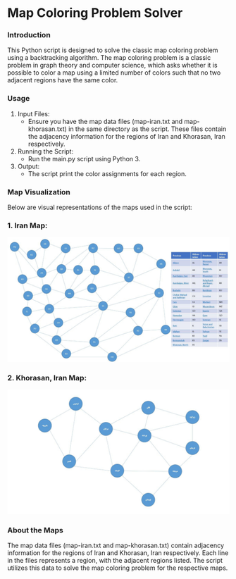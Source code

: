 # Map Coloring Problem Solver
### Introduction
This Python script is designed to solve the classic map coloring problem using a backtracking algorithm. The map coloring problem is a classic problem in graph theory and computer science, which asks whether it is possible to color a map using a limited number of colors such that no two adjacent regions have the same color.
### Usage
1. Input Files:
    - Ensure you have the map data files (map-iran.txt and map-khorasan.txt) in the same directory as the script. These files contain the adjacency information for the regions of Iran and Khorasan, Iran respectively.
2. Running the Script:
    - Run the main.py script using Python 3.
3. Output:
    - The script print the color assignments for each region.

### Map Visualization
Below are visual representations of the maps used in the script:
### 1. Iran Map:
![alt text](Image-Of-Maps/Map-Of-Iran.jpg)
### 2. Khorasan, Iran Map:
![alt text](Image-Of-Maps/Map-Of-Khorasan.jpg)

### About the Maps
The map data files (map-iran.txt and map-khorasan.txt) contain adjacency information for the regions of Iran and Khorasan, Iran respectively. Each line in the files represents a region, with the adjacent regions listed. The script utilizes this data to solve the map coloring problem for the respective maps.
